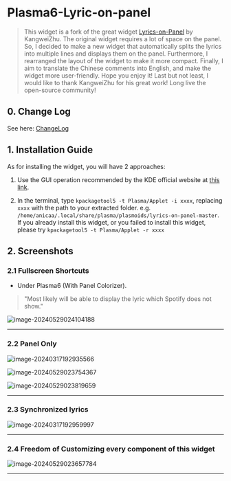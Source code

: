 # Plasma6-Lyric-on-panel

> This widget is a fork of the great widget [Lyrics-on-Panel](https://github.com/KangweiZhu/lyrics-on-panel) by KangweiZhu. The original widget requires a lot of space on the panel.
> So, I decided to make a new widget that automatically splits the lyrics into multiple lines and displays them on the panel.
> Furthermore, I rearranged the layout of the widget to make it more compact.
> Finally, I aim to translate the Chinese comments into English, and make the widget more user-friendly.
> Hope you enjoy it!
> Last but not least, I would like to thank KangweiZhu for his great work!
> Long live the open-source community!

## 0. Change Log

See here: [ChangeLog](./ChangeLog.md)


## 1. Installation Guide

As for installing the widget, you will have 2 approaches:

1. Use the GUI operation recommended by the KDE official website at [this link](https://userbase.kde.org/Plasma/Installing_Plasmoids).

2. In the terminal, type `kpackagetool5 -t Plasma/Applet -i xxxx`, replacing `xxxx` with the path to your extracted folder. e.g. `/home/anicaa/.local/share/plasma/plasmoids/lyrics-on-panel-master`. If you already install this widget, or you failed to install this widget, please try `kpackagetool5 -t Plasma/Applet -r xxxx`
   

## 2. Screenshots

### 2.1 Fullscreen Shortcuts

* Under Plasma6 (With Panel Colorizer).

> "Most likely will be able to display the lyric which Spotify does not show."

![image-20240529024104188](img/image-20240529024104188.png)

---

### 2.2 Panel Only

![image-20240317192935566](img/image-20240317192935566.png "Panel shortcut")

![image-20240529023754367](img/image-20240529023754367.png)

![image-20240529023819659](img/image-20240529023819659.png)

---

### 2.3 Synchronized lyrics 

![image-20240317192959997](img/image-20240317192959997.png "synchronized lyrics")

---

### 2.4 Freedom of Customizing every component of this widget

![image-20240529023657784](img/image-20240529023657784.png)

---
